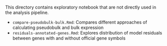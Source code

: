 This directory contains exploratory notebook that are not directly used in the analysis pipeline.

* `compare-pseudobulk-bulk.Rmd`: Compares different approaches of calculating pseudobulk and bulk expression
* `residuals-annotated-genes.Rmd`: Explores distribution of model residuals between genes with and without official gene symbols
